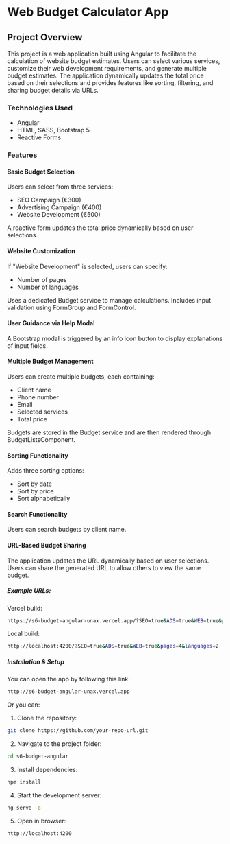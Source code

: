 # Web Budget Calculator App

## Project Overview

This project is a web application built using Angular to facilitate the calculation of website budget estimates. Users can select various services, customize their web development requirements, and generate multiple budget estimates. The application dynamically updates the total price based on their selections and provides features like sorting, filtering, and sharing budget details via URLs.

### Technologies Used

- Angular
- HTML, SASS, Bootstrap 5
- Reactive Forms

### Features

#### Basic Budget Selection

Users can select from three services:
- SEO Campaign (€300)
- Advertising Campaign (€400)
- Website Development (€500)

A reactive form updates the total price dynamically based on user selections.

#### Website Customization

If "Website Development" is selected, users can specify:
- Number of pages
- Number of languages

Uses a dedicated Budget service to manage calculations.
Includes input validation using FormGroup and FormControl.

#### User Guidance via Help Modal

A Bootstrap modal is triggered by an info icon button to display explanations of input fields.

#### Multiple Budget Management

Users can create multiple budgets, each containing:

- Client name
- Phone number
- Email
- Selected services
- Total price

Budgets are stored in the Budget service and are then rendered through BudgetListsComponent.

#### Sorting Functionality

Adds three sorting options:

- Sort by date
- Sort by price
- Sort alphabetically

#### Search Functionality

Users can search budgets by client name.

#### URL-Based Budget Sharing

The application updates the URL dynamically based on user selections.
Users can share the generated URL to allow others to view the same budget.

##### Example URLs:
Vercel build:
```bash
https://s6-budget-angular-unax.vercel.app/?SEO=true&ADS=true&WEB=true&pages=4&languages=2
```

Local build:
```bash
http://localhost:4200/?SEO=true&ADS=true&WEB=true&pages=4&languages=2
```


##### Installation & Setup

You can open the app by following this link: 
```bash
http://s6-budget-angular-unax.vercel.app
```

Or you can:

1. Clone the repository:

```bash
git clone https://github.com/your-repo-url.git
```

2. Navigate to the project folder:

```bash
cd s6-budget-angular
```

3. Install dependencies:

```bash
npm install
```

4. Start the development server:

```bash
ng serve -o
```

5. Open in browser:

```bash
http://localhost:4200
```